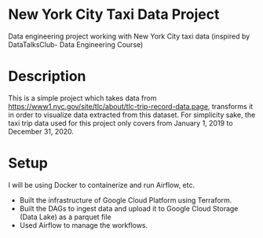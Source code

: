 # New York City Taxi Data Project
Data engineering project working with New York City taxi data (inspired by DataTalksClub- Data Engineering Course)


# Description

This is a simple project which takes data from https://www1.nyc.gov/site/tlc/about/tlc-trip-record-data.page, transforms it in order to visualize data extracted from this dataset. For simplicity sake, the taxi trip data used for this project only covers from January 1, 2019 to December 31, 2020. 


# Setup
I will be using Docker to containerize and run Airflow, etc.

- Built the infrastructure of Google Cloud Platform using Terraform.
- Built the DAGs to ingest data and upload it to Google Cloud Storage (Data Lake) as a parquet file
- Used Airflow to manage the workflows. 


